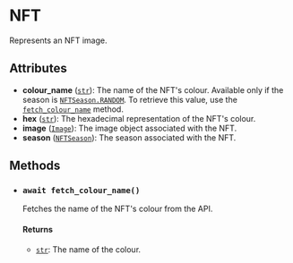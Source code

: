 # NFT

Represents an NFT image.

## Attributes
- **colour_name** ([`str`][str]):
    The name of the NFT's colour. Available only if the season is [`NFTSeason.RANDOM`][NFTSeason]. To retrieve this value, use the [`fetch_colour_name`](#await-fetch_colour_name---str) method.
- **hex** ([`str`][str]):
    The hexadecimal representation of the NFT's colour.
- **image** ([`Image`][Image]):
    The image object associated with the NFT.
- **season** ([`NFTSeason`][NFTSeason]):
    The season associated with the NFT.

## Methods

- ### `await fetch_colour_name()`
    Fetches the name of the NFT's colour from the API.

    #### Returns

    - [`str`][str]: The name of the colour.


[str]: https://docs.python.org/3/library/stdtypes.html#str  
[NFTSeason]: enums.md#nftseason  
[Image]: image.md#image